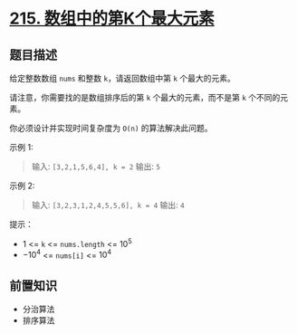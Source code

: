 # [215. 数组中的第K个最大元素](https://leetcode.cn/problems/kth-largest-element-in-an-array/)

## 题目描述

给定整数数组 `nums` 和整数 `k`，请返回数组中第 `k` 个最大的元素。

请注意，你需要找的是数组排序后的第 `k` 个最大的元素，而不是第 `k` 个不同的元素。

你必须设计并实现时间复杂度为 `O(n)` 的算法解决此问题。

示例 1:

> 输入: `[3,2,1,5,6,4], k = 2`
> 输出: `5`

示例 2:

> 输入: `[3,2,3,1,2,4,5,5,6], k = 4`
> 输出: `4`

提示：

* $1$ <= `k` <= `nums.length` <= $10^5$
* $-10^4$ <= `nums[i]` <= $10^4$

## 前置知识

- 分治算法
- 排序算法